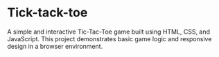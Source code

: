 # Tick-tack-toe
A simple and interactive Tic-Tac-Toe game built using HTML, CSS, and JavaScript. This project demonstrates basic game logic and responsive design in a browser environment.
